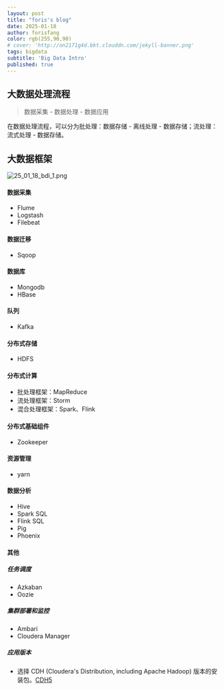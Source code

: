 ```yaml
---
layout: post
title: "foris's blog"
date: 2025-01-18
author: forisfang 
color: rgb(255,90,90)
# cover: 'http://on2171g4d.bkt.clouddn.com/jekyll-banner.png'
tags: bigdata 
subtitle: 'Big Data Intro'
published: true
---
```


## 大数据处理流程

> 数据采集 - 数据处理 - 数据应用

在数据处理流程，可以分为批处理：数据存储 - 离线处理 - 数据存储；流处理：流式处理 - 数据存储。

## 大数据框架

![25_01_18_bdi_1.png](../../../assets/25_01_18_bdi_1.png)

#### 数据采集
+ Flume
+ Logstash
+ Filebeat

#### 数据迁移
+ Sqoop

#### 数据库
+ Mongodb
+ HBase

#### 队列
+ Kafka

#### 分布式存储
+ HDFS

#### 分布式计算
+ 批处理框架：MapReduce
+ 流处理框架：Storm
+ 混合处理框架：Spark、Flink

#### 分布式基础组件
+ Zookeeper

#### 资源管理
+ yarn

#### 数据分析
+ Hive
+ Spark SQL
+ Flink SQL
+ Pig
+ Phoenix

#### 其他

##### 任务调度

+ Azkaban
+ Oozie

##### 集群部署和监控

+ Ambari
+ Cloudera Manager

##### 应用版本

+ 选择 CDH (Cloudera's Distribution, including Apache Hadoop) 版本的安装包。[CDH5][CDH5]

[CDH5]: http://archive.cloudera.com/cdh5/cdh/5/
